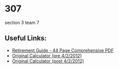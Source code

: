 # 307
section 3 team 7


## Useful Links:
* [Retirement Guide - 44 Page Comprehensive PDF](http://www.mass.gov/treasury/docs/retirement/retguide2015.pdf)
* [Original Calculator (pre 4/2/2012)](http://www.mass.gov/treasury/retirement/retirementestimator/estimate.html)
* [Original Calculator (post 4/2/2012)](http://www.mass.gov/treasury/retirement/retirementestimator/estimate-after-04-02-2012.html)
